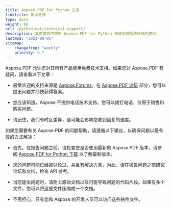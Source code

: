 ```yaml
---
title: Aspose.PDF for Python 支持
linktitle: 技术支持
type: docs
weight: 60
url: /python-net/technical-support/
description: 本页面提供使用 Aspose.PDF for Python 快速高效解决任务的建议。
lastmod: "2021-06-05"
sitemap:
    changefreq: "weekly"
    priority: 0.7
---
```


Aspose.PDF 允许您对其所有产品使用免费技术支持。如果您对 Aspose.PDF 有疑问，请查看以下文章：

- 最受欢迎的支持来源是 [Aspose.Forums](https://forum.aspose.com/)。在 [Aspose.PDF 论坛](https://forum.aspose.com/c/pdf/10) 部分，您可以提出问题并尽快获得答案。

- 您应该知道，Aspose 不提供电话技术支持。您可以拨打电话，仅用于销售和购买问题。

- 请记住，我们有时区差异，这可能会影响您收到回复的速度。

如果您需要有关 Aspose.PDF 的问题帮助，请遵循以下建议，以确保问题以最有效的方式解决：

- 首先，在报告问题之前，请检查您是否使用最新的 Aspose.PDF 版本，请参阅 [Aspose.PDF for Python 下载](https://pypi.org/project/aspose-pdf/) 以了解最新版本。

- 您的问题可能已经被讨论过，并且有解决方案，为此，请在报告问题之前研究论坛和文档，检查 API 参考。

- 当您提出问题时，请附上原始文档以及可能导致问题的代码片段。如果有多个文件，您可以将这些文件压缩成一个文档。

- 不用担心，只有您和 Aspose 的开发人员可以访问这些粘性文件。